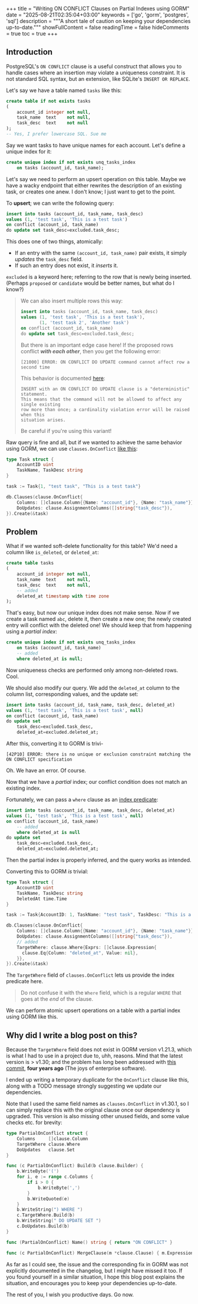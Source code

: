 +++
title = "Writing ON CONFLICT Clauses on Partial Indexes using GORM"
date = "2025-08-21T02:35:04+03:00"
keywords = ['go', 'gorm', 'postgres', 'sql']
description = """A short tale of caution on keeping your dependencies up-to-date."""
showFullContent = false
readingTime = false
hideComments = true
toc = true
+++

## Introduction

PostgreSQL's `ON CONFLICT` clause is a useful construct that allows you to 
handle cases where an insertion may violate a uniqueness constraint. It is 
not standard SQL syntax, but an extension, like SQLite's `INSERT OR REPLACE`.

Let's say we have a table named `tasks` like this:

```sql
create table if not exists tasks
(
    account_id integer not null,
    task_name  text    not null,
    task_desc  text    not null
);
-- Yes, I prefer lowercase SQL. Sue me
```

Say we want tasks to have unique names for each account. Let's define a unique index for it:

```sql
create unique index if not exists unq_tasks_index
    on tasks (account_id, task_name);
```

Let's say we need to perform an upsert operation on this table.
Maybe we have a wacky endpoint that either rewrites the description of 
an existing task, or creates one anew. I don't know; I just want to get to the point.

To **upsert**; we can write the following query:

```sql
insert into tasks (account_id, task_name, task_desc)
values (1, 'test task', 'This is a test task')
on conflict (account_id, task_name)
do update set task_desc=excluded.task_desc;
```

This does one of two things, atomically:
- If an entry with the same `(account_id, task_name)` pair exists, 
  it simply _updates_ the `task_desc` field.
- If such an entry does not exist, it _inserts_ it.

`excluded` is a keyword here; referring to the row that is newly being inserted.
(Perhaps `proposed` or `candidate` would be better names, but what do I know?)

> We can also insert multiple rows this way:
> ```sql
> insert into tasks (account_id, task_name, task_desc)
> values (1, 'test task', 'This is a test task'),
>        (1, 'test task 2', 'Another task')
> on conflict (account_id, task_name)
> do update set task_desc=excluded.task_desc;
> ```
> But there is an important edge case here! If the proposed rows conflict ***with each other***, then you get the following error:
> ```
> [21000] ERROR: ON CONFLICT DO UPDATE command cannot affect row a second time
> ```
> This behavior is documented [here](https://www.postgresql.org/docs/current/sql-insert.html#SQL-ON-CONFLICT):
> ```
> INSERT with an ON CONFLICT DO UPDATE clause is a "deterministic" statement.
> This means that the command will not be allowed to affect any single existing
> row more than once; a cardinality violation error will be raised when this 
> situation arises.
> ```
> Be careful if you're using this variant!

Raw query is fine and all, but if we wanted to achieve the same behavior using GORM,
we can use `clauses.OnConflict` [like this](https://gorm.io/docs/create.html#Upsert-On-Conflict):

```go
type Task struct {
    AccountID uint
    TaskName, TaskDesc string
}

task := Task{1, "test task", "This is a test task"}

db.Clauses(clause.OnConflict{
    Columns: []clause.Column{{Name: "account_id"}, {Name: "task_name"}},
    DoUpdates: clause.AssignmentColumns([]string{"task_desc"}),
}).Create(&task)
```

## Problem

What if we wanted soft-delete functionality for this table? We'd need a column like `is_deleted`, or `deleted_at`:

```sql
create table tasks
(
    account_id integer not null,
    task_name  text    not null,
    task_desc  text    not null,
    -- added
    deleted_at timestamp with time zone
);
```

That's easy, but now our unique index does not make sense.
Now if we create a task named `abc`, delete it, then create a new one;
the newly created entry will conflict with the deleted one!
We should keep that from happening using a _partial index_:

```sql
create unique index if not exists unq_tasks_index
    on tasks (account_id, task_name)
    -- added
    where deleted_at is null;
```

Now uniqueness checks are performed only among non-deleted rows. Cool.

We should also modify our query. We add the `deleted_at` column to 
the column list, corresponding values, and the update set:
```sql
insert into tasks (account_id, task_name, task_desc, deleted_at)
values (1, 'test task', 'This is a test task', null)
on conflict (account_id, task_name)
do update set
    task_desc=excluded.task_desc,
    deleted_at=excluded.deleted_at;
```
After this, converting it to GORM is trivi-
```
[42P10] ERROR: there is no unique or exclusion constraint matching the ON CONFLICT specification
```
Oh. We have an error. Of course.

Now that we have a _partial_ index; our conflict condition does not match an existing index.

Fortunately, we can pass a `where` clause as an
[index predicate](https://www.postgresql.org/docs/current/sql-insert.html#SQL-ON-CONFLICT):

```sql
insert into tasks (account_id, task_name, task_desc, deleted_at)
values (1, 'test task', 'This is a test task', null)
on conflict (account_id, task_name)
    -- added
    where deleted_at is null
do update set
    task_desc=excluded.task_desc,
    deleted_at=excluded.deleted_at;
```
Then the partial index is properly inferred, and the query works as intended.

Converting this to GORM _is_ trivial:

```go
type Task struct {
    AccountID uint
    TaskName, TaskDesc string
    DeletedAt time.Time
}

task := Task{AccountID: 1, TaskName: "test task", TaskDesc: "This is a test task"}

db.Clauses(clause.OnConflict{
    Columns: []clause.Column{{Name: "account_id"}, {Name: "task_name"}},
    DoUpdates: clause.AssignmentColumns([]string{"task_desc"}),
    // added
    TargetWhere: clause.Where{Exprs: []clause.Expression{
      clause.Eq{Column: "deleted_at", Value: nil},
    }},
}).Create(&task)
```

The `TargetWhere` field of `clauses.OnConflict` lets us provide the index predicate here.

> Do not confuse it with the `Where` field, which is a regular 
> `WHERE` that goes at the _end_ of the clause.

We can perform atomic upsert operations on a table with a partial index using GORM like this.

## Why did I write a blog post on this?

Because the `TargetWhere` field does not exist in GORM version v1.21.3, which is what I had to use in a 
project due to, uhh, reasons. Mind that the latest version is > v1.30; and the problem has long been 
addressed with [this commit](https://github.com/go-gorm/gorm/commit/dd8bf88eb9abdac71a290222ee2f70cf293c662b),
**four years ago** (The joys of enterprise software).

I ended up writing a temporary duplicate for the `OnConflict` clause like this,
along with a TODO message strongly suggesting we update our dependencies. 

Note that I used the same field names as `clauses.OnConflict` in v1.30.1, 
so I can simply replace this with the original clause once our dependency is upgraded.
This version is also missing other unused fields, and some value checks etc. for brevity:

```go
type PartialOnConflict struct {
    Columns     []clause.Column
    TargetWhere clause.Where
    DoUpdates   clause.Set
}

func (c PartialOnConflict) Build(b clause.Builder) {
    b.WriteByte('(')
    for i, e := range c.Columns {
        if i > 0 {
            b.WriteByte(',')
        }
        b.WriteQuoted(e)
    }
    b.WriteString(") WHERE ")
    c.TargetWhere.Build(b)
    b.WriteString(" DO UPDATE SET ")
    c.DoUpdates.Build(b)
}

func (PartialOnConflict) Name() string { return "ON CONFLICT" }

func (c PartialOnConflict) MergeClause(m *clause.Clause) { m.Expression = c }
```

As far as I could see, the issue and the corresponding fix in GORM was not explicitly documented
in the changelog, but I might have missed it too. If you found yourself in a similar situation,
I hope this blog post explains the situation, and encourages you to keep your dependencies up-to-date.

The rest of you, I wish you productive days. Go now.
